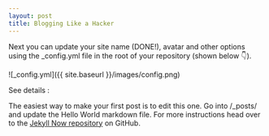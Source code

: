 ```yaml
---
layout: post
title: Blogging Like a Hacker
---
```


Next you can update your site name (DONE!), avatar and other options using the _config.yml file in the root of your repository (shown below :point_down:).

![_config.yml]({{ site.baseurl }}/images/config.png)

See details :

The easiest way to make your first post is to edit this one. Go into /_posts/ and update the Hello World markdown file. For more instructions head over to the [Jekyll Now repository](https://github.com/barryclark/jekyll-now) on GitHub.
